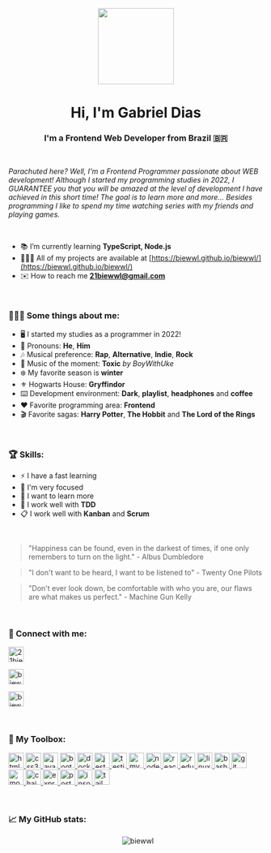 <p align="center">
  <img
    src="https://i.ibb.co/0Q1WRG1/CC-20220615-111945.png"
    height="150"
    width="150"
  />
</p>

<h1 align="center">Hi, I'm Gabriel Dias</h1>
<h3 align="center">I'm a Frontend Web Developer from Brazil 🇧🇷</h3>

<br/>

<p><em>Parachuted here? Well, I'm a Frontend Programmer passionate about WEB development! Although I started my programming studies in 2022, I GUARANTEE you that you will be amazed at the level of development I have achieved in this short time! The goal is to learn more and more... Besides programming I like to spend my time watching series with my friends and playing games.</em></p>

<br/>

- 📚 I’m currently learning **TypeScript, Node.js**
- 🧑🏻‍💻 All of my projects are
  available at [https://biewwl.github.io/biewwl/](https://biewwl.github.io/biewwl/)
- ✉️ How to reach me **21biewwl@gmail.com**

<br />

<h3 align="left">🤷🏻‍♂️ Some things about me:</h3>
<p>
  <ul>
    <li>🖥️ I started my studies as a programmer in 2022!</li>
    <li>💬 Pronouns: <strong>He</strong>, <strong>Him</strong></li>
    <li>🎶 Musical preference: <strong>Rap</strong>, <strong>Alternative</strong>, <strong>Indie</strong>, <strong>Rock</strong></li>
    <li>🍂 Music of the moment: <strong>Toxic</strong> <em>by BoyWithUke</em></li>
    <li>❄️ My favorite season is <strong>winter</strong></li>
    <li>⚜️ Hogwarts House: <strong>Gryffindor</strong></li>
    <li>⌨️ Development environment: <strong>Dark</strong>, <strong>playlist</strong>, <strong>headphones</strong> and <strong>coffee</strong></li>
    <li>❤️ Favorite programming area: <strong>Frontend</strong></li>
    <li>🎬 Favorite sagas: <strong>Harry Potter</strong>, <strong>The Hobbit</strong> and <strong>The Lord of the Rings</strong></li>
  </ul>
</p>

<br />

<h3 align="left">🏆 Skills:</h3>
<p>
  <ul>
    <li>⚡ I have a fast learning</li>
    <li>🎯 I'm very focused</li>
    <li>📖 I want to learn more</li>
    <li>🧪 I work well with <strong>TDD</strong></li>
    <li>📋 I work well with <strong>Kanban</strong> and <strong>Scrum</strong></li>
  </ul>
</p>

<br />

<blockquote>
  <p>
    "Happiness can be found, even in the darkest of times, if one only remembers to turn on the light." - Albus Dumbledore
  </p>
</blockquote>
<blockquote>
  <p>
  "I don't want to be heard, I want to be listened to" - Twenty One Pilots
  </p>
</blockquote>
<blockquote>
  <p>
  "Don't ever look down, be comfortable with who you are, our flaws are what makes us perfect." - Machine Gun Kelly
  </p>
</blockquote>

<br/>

<h3 align="left">🔗 Connect with me:</h3>
<p align="left">
  <a href="https://twitter.com/21biewwl" target="blank">
    <img
      align="center"
      src="https://img.shields.io/badge/Twitter-@21biewwl-1DA1F2?&style=for-the-badge&logo=twitter&logoColor=white"
      alt="21biewwl"
      height="30"
    />
  </a>
</p>
<p align="left">
  <a href="https://linkedin.com/in/biewwl" target="blank">
    <img
      align="center"
      src="https://img.shields.io/badge/Linkedin-@biewwl-0A66C2?&style=for-the-badge&logo=linkedin&logoColor=white"
      alt="biewwl"
      height="30"
    />
  </a>
</p>
<p align="left">
  <a href="https://instagram.com/biewwl" target="blank"
    ><img
      align="center"
      src="https://img.shields.io/badge/Instagram-@biewwl-E4405F?&style=for-the-badge&logo=instagram&logoColor=white"
      alt="biewwl"
      height="30"
    />
  </a>
</p>

<br/>

<h3 align="left">🔧 My Toolbox:</h3>
<p align="left">
  <a href="https://www.w3.org/html/" target="_blank" rel="noreferrer">
    <img
      src="https://img.shields.io/badge/-html5-E34F26?&style=for-the-badge&logo=html5&logoColor=fff"
      alt="html5"
      height="30"
    />
  </a>
    <a href="https://www.w3schools.com/css/" target="_blank" rel="noreferrer">
    <img
      src="https://img.shields.io/badge/-CSS-1572B6?&style=for-the-badge&logo=css3&logoColor=fff"
      alt="css3"
      height="30"
    />
  </a>
    <a
    href="https://developer.mozilla.org/en-US/docs/Web/JavaScript"
    target="_blank"
    rel="noreferrer"
  >
    <img
      src="https://img.shields.io/badge/-JavaScript-F7DF1E?&style=for-the-badge&logo=javascript&logoColor=000"
      alt="javascript"
      height="30"
    />
  </a>
  <a href="https://getbootstrap.com" target="_blank" rel="noreferrer">
    <img
      src="https://img.shields.io/badge/-Bootstrap-7952B3?&style=for-the-badge&logo=bootstrap&logoColor=fff"
      alt="bootstrap"
      height="30"
    />
  </a>
  <a href="https://www.docker.com/" target="_blank" rel="noreferrer">
    <img
      src="https://img.shields.io/badge/-Docker-2496ED?&style=for-the-badge&logo=docker&logoColor=fff"
      alt="docker"
      height="30"
    />
  </a>
  <a href="https://jestjs.io" target="_blank" rel="noreferrer">
    <img
      src="https://img.shields.io/badge/-Jest-C21325?&style=for-the-badge&logo=jest&logoColor=fff"
      alt="jest"
      height="30"
    />
  </a>
    <a href="https://testing-library.com/" target="_blank" rel="noreferrer">
    <img
      src="https://img.shields.io/badge/-Testing%20Library-E33332?&style=for-the-badge&logo=testinglibrary&logoColor=fff"
      alt="testing-library"
      height="30"
    />
  </a>
  <a href="https://www.mysql.com/" target="_blank" rel="noreferrer">
    <img
      src="https://img.shields.io/badge/-MySQL-4479A1?&style=for-the-badge&logo=mysql&logoColor=fff"
      alt="mysql"
      height="30"
    />
  </a>
  <a href="https://nodejs.org" target="_blank" rel="noreferrer">
    <img
      src="https://img.shields.io/badge/-Node.js-339933?&style=for-the-badge&logo=nodedotjs&logoColor=fff"
      alt="nodejs"
      height="30"
    />
  </a>
  <a href="https://reactjs.org/" target="_blank" rel="noreferrer">
    <img
      src="https://img.shields.io/badge/-React.js-61DAFB?&style=for-the-badge&logo=react&logoColor=000"
      alt="react"
      height="30"
    />
  </a>
  <a href="https://redux.js.org" target="_blank" rel="noreferrer">
    <img
      src="https://img.shields.io/badge/-Redux-764ABC?&style=for-the-badge&logo=redux&logoColor=fff"
      alt="redux"
      height="30"
    />
  </a>
  <a href="https://www.linux.org/" target="_blank" rel="noreferrer">
    <img
      src="https://img.shields.io/badge/-Linux-FCC624?&style=for-the-badge&logo=linux&logoColor=000"
      alt="linux"
      height="30"
    />
  </a>
  <a href="https://www.gnu.org/software/bash/" target="_blank" rel="noreferrer">
    <img
      src="https://img.shields.io/badge/-GNU%20Bash-4EAA25?&style=for-the-badge&logo=gnubash&logoColor=fff"
      alt="bash"
      height="30"
    />
  </a>
  <a href="https://www.gnu.org/software/bash/" target="_blank" rel="noreferrer">
    <img
      src="https://img.shields.io/badge/-Git-F05032?&style=for-the-badge&logo=git&logoColor=fff"
      alt="git"
      height="30"
    />
  </a>
  <a href="https://mochajs.org/" target="_blank" rel="noreferrer">
    <img
      src="https://img.shields.io/badge/-Mocha-8D6748?&style=for-the-badge&logo=mocha&logoColor=fff"
      alt="mocha"
      height="30"
    />
  </a>
  <a href="https://www.chaijs.com/" target="_blank" rel="noreferrer">
    <img
      src="https://img.shields.io/badge/-Chai-A30701?&style=for-the-badge&logo=chai&logoColor=fff"
      alt="chai"
      height="30"
    />
  </a>
  <a href="https://www.npmjs.com/package/express" target="_blank" rel="noreferrer">
    <img
      src="https://img.shields.io/badge/-Express-000?&style=for-the-badge&logo=express&logoColor=fff"
      alt="express"
      height="30"
    />
  </a>
  <a href="https://www.postman.com/" target="_blank" rel="noreferrer">
    <img
      src="https://img.shields.io/badge/-Postman-FF6C37?&style=for-the-badge&logo=postman&logoColor=fff"
      alt="postman"
      height="30"
    />
  </a>
  <a href="https://insomnia.rest/" target="_blank" rel="noreferrer">
    <img
      src="https://img.shields.io/badge/-Insomnia-4000BF?&style=for-the-badge&logo=insomnia&logoColor=fff"
      alt="insomnia"
      height="30"
    />
  </a>
  <a href="https://tailwindcss.com/" target="_blank" rel="noreferrer">
    <img
      src="https://img.shields.io/badge/-Tailwind CSS-06B6D4?&style=for-the-badge&logo=tailwindcss&logoColor=000"
      alt="tailwind css"
      height="30"
    />
  </a>
</p>

<br/>

<h3 align="left">📈 My GitHub stats:</h3>
<p align="center">&nbsp;
  <img
    align="center"
    src="https://github-readme-stats.vercel.app/api?username=biewwl&show_icons=true&theme=dracula&hide_border=true&locale=en"
    alt="biewwl" />
</p>
